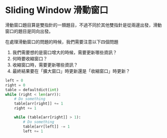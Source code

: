 # Sliding Window 滑動窗口

滑動窗口題目算是雙指針的一類題目，不過不同於其他雙指針是從兩邊出發，滑動窗口的題目是同向出發。

在處理滑動窗口的問題的時候，我們需要注意以下四個問題

1. 我們需要想的是窗口增大的時候，需要更新哪些資訊？
2. 何時要收縮窗口？
3. 收縮窗口時，需要更新哪些資訊？
4. 最終結果要在「擴大窗口」時更新還是「收縮窗口」時更新？

```python
left = 0
right = 0
table = defaultdict(int)
while (right < len(arr)):
    # Do something
    table[arr[right]] += 1
    right += 1

    while (table[arr[right]] > 1):
        # Do something
        table[arr[left]] -= 1
        left += 1
```

